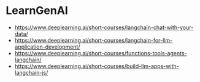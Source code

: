 # LearnGenAI

* https://www.deeplearning.ai/short-courses/langchain-chat-with-your-data/
* https://www.deeplearning.ai/short-courses/langchain-for-llm-application-development/
* https://www.deeplearning.ai/short-courses/functions-tools-agents-langchain/
* https://www.deeplearning.ai/short-courses/build-llm-apps-with-langchain-js/
